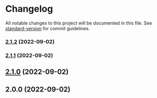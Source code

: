 # Changelog

All notable changes to this project will be documented in this file. See [standard-version](https://github.com/conventional-changelog/standard-version) for commit guidelines.

### [2.1.2](https://github.com/audreyquisit/test2/compare/v2.1.1...v2.1.2) (2022-09-02)

### [2.1.1](https://github.com/audreyquisit/test2/compare/v2.1.0...v2.1.1) (2022-09-02)

## [2.1.0](https://github.com/audreyquisit/test2/compare/v2.0.0...v2.1.0) (2022-09-02)

## 2.0.0 (2022-09-02)
